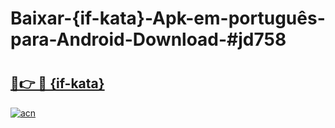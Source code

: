 # Baixar-{if-kata}-Apk-em-português​-para-Android-Download-#jd758

# <h2><a href="https://ainizakaria.my?title={if-kata}&ref=24M">🔗👉 🔴 {if-kata}</a></h2>

[![acn](https://github.com/user-attachments/assets/0f9c940e-d8b0-45ae-aac7-cd30a18b3e1c)](https://ainizakaria.my?title={if-kata}&ref=24M)

